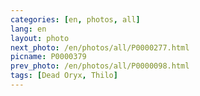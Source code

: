```yaml
---
categories: [en, photos, all]
lang: en
layout: photo
next_photo: /en/photos/all/P0000277.html
picname: P0000379
prev_photo: /en/photos/all/P0000098.html
tags: [Dead Oryx, Thilo]
---
```

